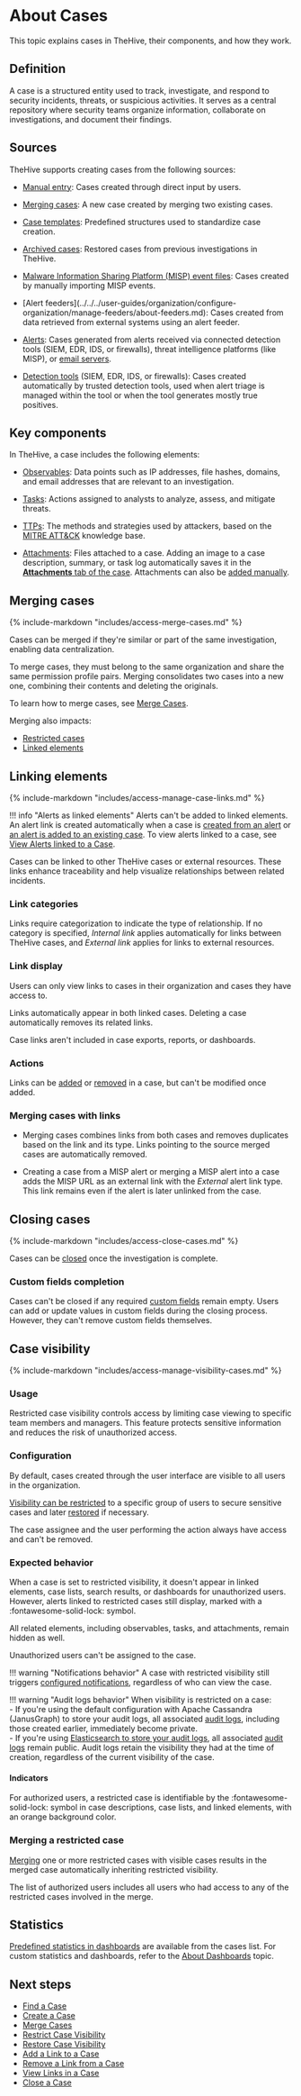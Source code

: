 # About Cases

This topic explains cases in TheHive, their components, and how they work.

## Definition

A case is a structured entity used to track, investigate, and respond to security incidents, threats, or suspicious activities. It serves as a central repository where security teams organize information, collaborate on investigations, and document their findings.

## Sources

TheHive supports creating cases from the following sources:

* [Manual entry](../cases/create-a-new-case.md#create-an-empty-case): Cases created through direct input by users.

* [Merging cases](#merging-cases): A new case created by merging two existing cases.

* [Case templates](../cases/create-a-new-case.md#create-a-case-from-a-template): Predefined structures used to standardize case creation.

* [Archived cases](../cases/create-a-new-case.md#create-a-case-from-an-archived-case): Restored cases from previous investigations in TheHive.

* [Malware Information Sharing Platform (MISP) event files](../cases/create-a-new-case.md#create-a-case-from-a-misp-event): Cases created by manually importing MISP events.

* <!-- md:version 5.5 --> [Alert feeders](../../../user-guides/organization/configure-organization/manage-feeders/about-feeders.md): Cases created from data retrieved from external systems using an alert feeder.

* [Alerts](../cases/create-a-new-case.md#create-a-case-from-an-alert): Cases generated from alerts received via connected detection tools (SIEM, EDR, IDS, or firewalls), threat intelligence platforms (like MISP), or [email servers](../../../administration/email-intake-connector/about-email-intake-connectors.md).

* [Detection tools](../cases/create-a-new-case.md#create-a-case-from-a-detection-tool) (SIEM, EDR, IDS, or firewalls): Cases created automatically by trusted detection tools, used when alert triage is managed within the tool or when the tool generates mostly true positives.

## Key components

In TheHive, a case includes the following elements:

* [Observables](../cases/observables/about-observables.md): Data points such as IP addresses, file hashes, domains, and email addresses that are relevant to an investigation.

* [Tasks](../tasks/about-tasks.md): Actions assigned to analysts to analyze, assess, and mitigate threats.

* [TTPs](./ttps/about-ttps.md): The methods and strategies used by attackers, based on the [MITRE ATT&CK](https://attack.mitre.org/) knowledge base.

* [Attachments](./attachments/about-attachments.md): Files attached to a case. Adding an image to a case description, summary, or task log automatically saves it in the [**Attachments** tab of the case](../cases/attachments/about-attachments.md#cases). Attachments can also be [added manually](./attachments/add-an-attachment-case-alert.md).

## Merging cases

{% include-markdown "includes/access-merge-cases.md" %}

Cases can be merged if they're similar or part of the same investigation, enabling data centralization. 

To merge cases, they must belong to the same organization and share the same permission profile pairs. Merging consolidates two cases into a new one, combining their contents and deleting the originals.

To learn how to merge cases, see [Merge Cases](../cases/merge-cases.md).

Merging also impacts:

* [Restricted cases](#merging-a-restricted-case)
* [Linked elements](#merging-cases-with-links)

## Linking elements

<!-- md:version 5.5 -->

{% include-markdown "includes/access-manage-case-links.md" %}

!!! info "Alerts as linked elements"
    Alerts can't be added to linked elements. An alert link is created automatically when a case is [created from an alert](../alerts/create-a-case-from-an-alert.md) or [an alert is added to an existing case](../alerts/add-an-alert-to-an-existing-case.md). To view alerts linked to a case, see [View Alerts linked to a Case](view-alerts-linked-to-a-case.md).

Cases can be linked to other TheHive cases or external resources. These links enhance traceability and help visualize relationships between related incidents.

### Link categories

Links require categorization to indicate the type of relationship. If no category is specified, *Internal link* applies automatically for links between TheHive cases, and *External link* applies for links to external resources.

### Link display

Users can only view links to cases in their organization and cases they have access to.

Links automatically appear in both linked cases. Deleting a case automatically removes its related links.

Case links aren't included in case exports, reports, or dashboards.

### Actions

Links can be [added](./case-links/add-a-link-to-a-case.md) or [removed](./case-links/remove-a-link-from-a-case.md) in a case, but can't be modified once added.

### Merging cases with links

* Merging cases combines links from both cases and removes duplicates based on the link and its type. Links pointing to the source merged cases are automatically removed.

* Creating a case from a MISP alert or merging a MISP alert into a case adds the MISP URL as an external link with the *External* alert link type. This link remains even if the alert is later unlinked from the case.

## Closing cases

{% include-markdown "includes/access-close-cases.md" %}

Cases can be [closed](close-a-case.md) once the investigation is complete.

### Custom fields completion

Cases can't be closed if any required [custom fields](../../../administration/custom-fields/about-custom-fields.md) remain empty. Users can add or update values in custom fields during the closing process. However, they can't remove custom fields themselves.

## Case visibility

<!-- md:version 5.5 --> <!-- md:license Platinum -->

{% include-markdown "includes/access-manage-visibility-cases.md" %}

### Usage

Restricted case visibility controls access by limiting case viewing to specific team members and managers. This feature protects sensitive information and reduces the risk of unauthorized access.

### Configuration

By default, cases created through the user interface are visible to all users in the organization.

[Visibility can be restricted](./case-visibility/restrict-visibility-case.md) to a specific group of users to secure sensitive cases and later [restored](./case-visibility/restore-visibility-case.md) if necessary. 

The case assignee and the user performing the action always have access and can't be removed.

### Expected behavior

When a case is set to restricted visibility, it doesn't appear in linked elements, case lists, search results, or dashboards for unauthorized users. However, alerts linked to restricted cases still display, marked with a :fontawesome-solid-lock: symbol. 

All related elements, including observables, tasks, and attachments, remain hidden as well. 

Unauthorized users can't be assigned to the case.

!!! warning "Notifications behavior"
    A case with restricted visibility still triggers [configured notifications](../../organization/configure-organization/manage-notifications/about-notifications.md), regardless of who can view the case.

!!! warning "Audit logs behavior"
    When visibility is restricted on a case:  
    - If you're using the default configuration with Apache Cassandra (JanusGraph) to store your audit logs, all associated [audit logs](../../organization/about-audit-logs.md), including those created earlier, immediately become private.  
    - If you're using [Elasticsearch to store your audit logs](../../../operations/configure-audit-logs-storage-elasticsearch.md), all associated [audit logs](../../organization/about-audit-logs.md) remain public. Audit logs retain the visibility they had at the time of creation, regardless of the current visibility of the case.

#### Indicators

For authorized users, a restricted case is identifiable by the :fontawesome-solid-lock: symbol in case descriptions, case lists, and linked elements, with an orange background color.

### Merging a restricted case

[Merging](merge-cases.md) one or more restricted cases with visible cases results in the merged case automatically inheriting restricted visibility.

The list of authorized users includes all users who had access to any of the restricted cases involved in the merge.

## Statistics

[Predefined statistics in dashboards](../about-statistics.md) are available from the cases list. For custom statistics and dashboards, refer to the [About Dashboards](../dashboard/about-dashboards.md) topic.

<h2>Next steps</h2>

* [Find a Case](../cases/search-for-cases/find-a-case.md)
* [Create a Case](../cases/create-a-new-case.md)
* [Merge Cases](../cases/merge-cases.md)
* [Restrict Case Visibility](./case-visibility/restrict-visibility-case.md)
* [Restore Case Visibility](./case-visibility/restore-visibility-case.md)
* [Add a Link to a Case](./case-links/add-a-link-to-a-case.md)
* [Remove a Link from a Case](./case-links/remove-a-link-from-a-case.md)
* [View Links in a Case](./case-links/view-links-in-a-case.md)
* [Close a Case](close-a-case.md)